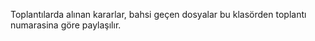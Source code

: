 Toplantılarda alınan kararlar, bahsi geçen dosyalar bu klasörden toplantı numarasina göre paylaşılır.

